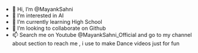 - 👋 Hi, I’m @MayankSahni
- 👀 I’m interested in AI
- 🌱 I’m currently learning High School
- 💞️ I’m looking to collaborate on Github
- 📫 Search me on Youtube @MayankSahni_Official and go to my channel about section to reach me ,  i use to make Dance videos just for fun

<!---
MayankSahni/MayankSahni is a ✨ special ✨ repository because its `README.md` (this file) appears on your GitHub profile.
You can click the Preview link to take a look at your changes.
--->
